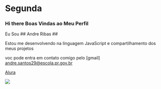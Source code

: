 # Segunda
### Hi there  Boas Vindas ao Meu Perfil 

Eu Sou ## Andre Ribas ##

Estou me desenvolvendo na linguagem JavaScript e compartilhamento dos meus projetos

voc pode entra em contato comigo pelo [gmail] andre.santos29@escola.pr.gov.br


[Alura](https://www.alura.com.br)

![](https://img.shields.io/badge/JavaScript-323330?style=for-the-badge&logo=javascript&logoColor=F7DF1E)

